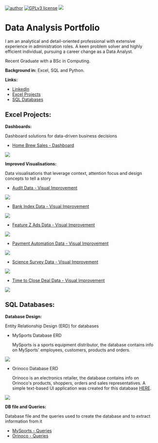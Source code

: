 [![author](https://img.shields.io/badge/author-DouglasLink-red.svg)](https://www.linkedin.com/in/douglas-dezordi-link-813b86170/) [![GPLv3 license](https://img.shields.io/badge/License-GPLv3-blue.svg)](http://perso.crans.org/besson/LICENSE.html)
  <img src="/images/DA banner.jpg" >
</p>

# Data Analysis Portfolio

I am an analytical and detail-oriented professional with extensive experience in administration roles. A keen problem solver and highly efficient individual, pursuing a career change as a Data Analyst.</p>
Recent Graduate with a BSc in Computing.

**Background in:** Excel, SQL and Python. 

**Links:**
* [LinkedIn](https://bit.ly/3pjKRMo)
* [Excel Projects](#excel-projects)
* [SQL Databases](#sql-databases)

## Excel Projects:

**Dashboards:** </p>
Dashboard solutions for data-driven business decisions 

* [Home Brew Sales - Dashboard](https://github.com/DougLink/DataAnalysis/blob/main/Excel/Coffee%20Shop%20Sales%20-%20Dashboard.xlsx)
<img src="https://github.com/DougLink/DataAnalysis/blob/main/images/Home%20Brew%20Dashboard.jpg" >

**Improved Visualisations:** </p>
Data visualisations that leverage context, attention focus and design concepts to tell a story

* [Audit Data - Visual Improvement](https://github.com/DougLink/DataAnalysis/blob/main/Excel/Audit%20Data.xlsx)
<img src="https://github.com/DougLink/DataAnalysis/blob/main/images/Audit%20-%20Improved.jpg" >

* [Bank Index Data - Visual Improvement](https://github.com/DougLink/DataAnalysis/blob/main/Excel/Bank%20Index%20Data.xlsx)
<img src="https://github.com/DougLink/DataAnalysis/blob/main/images/Bank%20Index%20-%20Improved.jpg" >

* [Feature Z Ads Data - Visual Improvement](https://github.com/DougLink/DataAnalysis/blob/main/Excel/Feature%20Z%20Ads%20Data.xlsx)
<img src="https://github.com/DougLink/DataAnalysis/blob/main/images/Feature%20Z%20Ads%20-%20Improved.jpg" >

* [Payment Automation Data - Visual Improvement](https://github.com/DougLink/DataAnalysis/blob/main/Excel/Payment%20Automation%20Data.xlsx)
<img src="https://github.com/DougLink/DataAnalysis/blob/main/images/Payment%20Automation%20-%20Improved.jpg" >

* [Science Survey Data - Visual Improvement](https://github.com/DougLink/DataAnalysis/blob/main/Excel/Science%20Survey%20Data.xlsx)
<img src="https://github.com/DougLink/DataAnalysis/blob/main/images/Science%20Survey%20-%20Improved.png" >

* [Time to Close Deal Data - Visual Improvement](https://github.com/DougLink/DataAnalysis/blob/main/Excel/Time%20to%20Close%20Deal%20Data.xlsx)
<img src="https://github.com/DougLink/DataAnalysis/blob/main/images/Time%20to%20Close%20Deal%20-%20Improved.jpg" >

## SQL Databases:

**Database Design:** </p>
Entity Relationship Design (ERD) for databases

* MySports Database ERD </p>
MySports is a sports equipment distributor, the database contains info on MySports' employees, customers, products and orders.
<img src="https://github.com/DougLink/DataAnalysis/blob/main/images/MYSports%20-%20ERD.jpg" >

* Orinoco Database ERD </p>
Orinoco is an electronics retailer, the database contains info on Orinoco's products, shoppers, orders and sales representatives. A simple text-based UI application was created for this database [HERE](https://github.com/DougLink/Orinoco).
<img src="https://github.com/DougLink/DataAnalysis/blob/main/images/Orinoco-ERD.jpg" >

**DB file and Queries:** </p>
Database file and the queries used to create the database and to extract information from it

* [MySports - Queries](https://github.com/DougLink/DataAnalysis/tree/main/SQL/MySports)
* [Orinoco - Queries](https://github.com/DougLink/DataAnalysis/tree/main/SQL/Orinoco)


